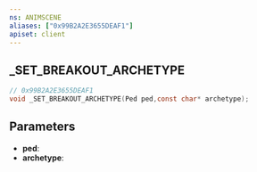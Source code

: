 ```yaml
---
ns: ANIMSCENE
aliases: ["0x99B2A2E3655DEAF1"]
apiset: client
---
```

## _SET_BREAKOUT_ARCHETYPE

```c
// 0x99B2A2E3655DEAF1
void _SET_BREAKOUT_ARCHETYPE(Ped ped,const char* archetype);
```


## Parameters
* **ped**:
* **archetype**:



